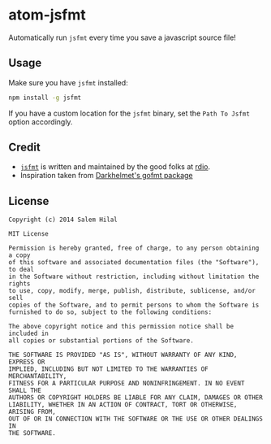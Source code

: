 atom-jsfmt
==========

Automatically run `jsfmt` every time you save a javascript source file!


Usage
-----


Make sure you have `jsfmt` installed:

```bash
npm install -g jsfmt
```

If you have a custom location for the `jsfmt` binary, set the `Path To Jsfmt`
option accordingly.


Credit
------

 - [`jsfmt`][jsfmt] is written and maintained by the good folks at [rdio][rdio].
 - Inspiration taken from [Darkhelmet's gofmt package][gofmt]


License
-------
```
Copyright (c) 2014 Salem Hilal

MIT License

Permission is hereby granted, free of charge, to any person obtaining a copy
of this software and associated documentation files (the "Software"), to deal
in the Software without restriction, including without limitation the rights
to use, copy, modify, merge, publish, distribute, sublicense, and/or sell
copies of the Software, and to permit persons to whom the Software is
furnished to do so, subject to the following conditions:

The above copyright notice and this permission notice shall be included in
all copies or substantial portions of the Software.

THE SOFTWARE IS PROVIDED "AS IS", WITHOUT WARRANTY OF ANY KIND, EXPRESS OR
IMPLIED, INCLUDING BUT NOT LIMITED TO THE WARRANTIES OF MERCHANTABILITY,
FITNESS FOR A PARTICULAR PURPOSE AND NONINFRINGEMENT. IN NO EVENT SHALL THE
AUTHORS OR COPYRIGHT HOLDERS BE LIABLE FOR ANY CLAIM, DAMAGES OR OTHER
LIABILITY, WHETHER IN AN ACTION OF CONTRACT, TORT OR OTHERWISE, ARISING FROM,
OUT OF OR IN CONNECTION WITH THE SOFTWARE OR THE USE OR OTHER DEALINGS IN
THE SOFTWARE.
```


[gofmt]:https://github.com/darkhelmet/atom-gofmt
[jsfmt]:https://github.com/rdio/jsfmt
[rdio]:https://github.com/rdio
